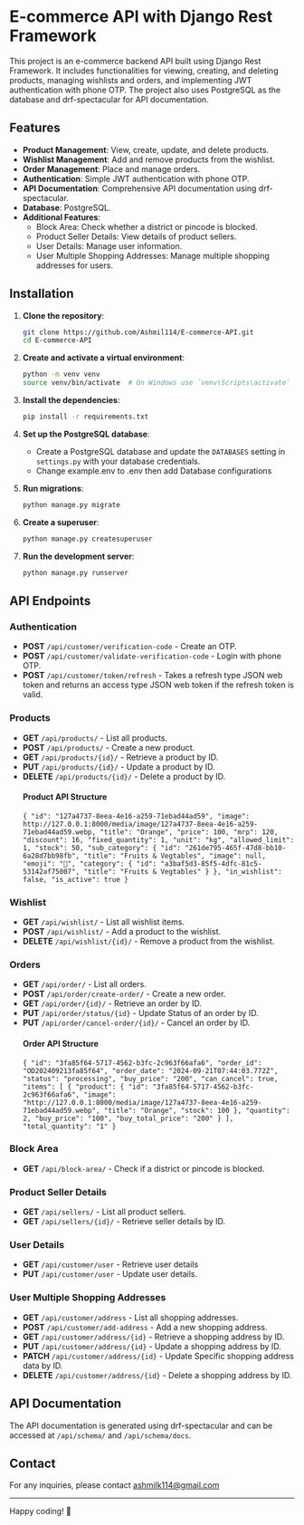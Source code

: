 # E-commerce API with Django Rest Framework

This project is an e-commerce backend API built using Django Rest Framework. It includes functionalities for viewing, creating, and deleting products, managing wishlists and orders, and implementing JWT authentication with phone OTP. The project also uses PostgreSQL as the database and drf-spectacular for API documentation.

## Features

- **Product Management**: View, create, update, and delete products.
- **Wishlist Management**: Add and remove products from the wishlist.
- **Order Management**: Place and manage orders.
- **Authentication**: Simple JWT authentication with phone OTP.
- **API Documentation**: Comprehensive API documentation using drf-spectacular.
- **Database**: PostgreSQL.
- **Additional Features**:
  - Block Area: Check whether a district or pincode is blocked.
  - Product Seller Details: View details of product sellers.
  - User Details: Manage user information.
  - User Multiple Shopping Addresses: Manage multiple shopping addresses for users.

## Installation

1. **Clone the repository**:
    ```bash
    git clone https://github.com/Ashmil114/E-commerce-API.git
    cd E-commerce-API
    ```

2. **Create and activate a virtual environment**:
    ```bash
    python -m venv venv
    source venv/bin/activate  # On Windows use `venv\Scripts\activate`
    ```

3. **Install the dependencies**:
    ```bash
    pip install -r requirements.txt
    ```

4. **Set up the PostgreSQL database**:
    - Create a PostgreSQL database and update the `DATABASES` setting in `settings.py` with your database credentials.
    - Change example.env to .env then add Database configurations

5. **Run migrations**:
    ```bash
    python manage.py migrate
    ```

6. **Create a superuser**:
    ```bash
    python manage.py createsuperuser
    ```

7. **Run the development server**:
    ```bash
    python manage.py runserver
    ```

## API Endpoints

### Authentication

- **POST** `/api/customer/verification-code` - Create an OTP.
- **POST** `/api/customer/validate-verification-code` - Login with phone OTP.
- **POST** `/api/customer/token/refresh` - Takes a refresh type JSON web token and returns an access type JSON web token if the refresh token is valid.


### Products

- **GET** `/api/products/` - List all products.
- **POST** `/api/products/` - Create a new product.
- **GET** `/api/products/{id}/` - Retrieve a product by ID.
- **PUT** `/api/products/{id}/` - Update a product by ID.
- **DELETE** `/api/products/{id}/` - Delete a product by ID.
  #### Product API Structure
  `
  {
    "id": "127a4737-8eea-4e16-a259-71ebad44ad59",
    "image": http://127.0.0.1:8000/media/image/127a4737-8eea-4e16-a259-71ebad44ad59.webp,
    "title": "Orange",
    "price": 100,
    "mrp": 120,
    "discount": 16,
    "fixed_quantity": 1,
    "unit": "kg",
    "allowed_limit": 1,
    "stock": 50,
    "sub_category": {
        "id": "261de795-465f-47d8-bb10-6a28d7bb98fb",
        "title": "Fruits & Vegtables",
        "image": null,
        "emoji": "🛒",
        "category": {
            "id": "a3baf5d3-85f5-4dfc-81c5-53142af75007",
            "title": "Fruits & Vegtables"
        }
    },
    "in_wishlist": false,
    "is_active": true
  }
  `

### Wishlist

- **GET** `/api/wishlist/` - List all wishlist items.
- **POST** `/api/wishlist/` - Add a product to the wishlist.
- **DELETE** `/api/wishlist/{id}/` - Remove a product from the wishlist.

### Orders

- **GET** `/api/order/` - List all orders.
- **POST** `/api/order/create-order/` - Create a new order.
- **GET** `/api/order/{id}/` - Retrieve an order by ID.
- **PUT** `/api/order/status/{id}` - Update Status of an order by ID.
- **PUT** `/api/order/cancel-order/{id}/` - Cancel an order by ID.
  #### Order API Structure
  `
  {
    "id": "3fa85f64-5717-4562-b3fc-2c963f66afa6",
    "order_id": "OD202409213fa85f64",
    "order_date": "2024-09-21T07:44:03.772Z",
    "status": "processing",
    "buy_price": "200",
    "can_cancel": true,
    "items": [
      {
        "product": {
          "id": "3fa85f64-5717-4562-b3fc-2c963f66afa6",
          "image": "http://127.0.0.1:8000/media/image/127a4737-8eea-4e16-a259-71ebad44ad59.webp",
          "title": "Orange",
          "stock": 100
        },
        "quantity": 2,
        "buy_price": "100",
        "buy_total_price": "200"
      }
    ],
    "total_quantity": "1"
  }
  `

### Block Area

- **GET** `/api/block-area/` - Check if a district or pincode is blocked.

### Product Seller Details

- **GET** `/api/sellers/` - List all product sellers.
- **GET** `/api/sellers/{id}/` - Retrieve seller details by ID.

### User Details

- **GET** `/api/customer/user` - Retrieve user details
- **PUT** `/api/customer/user` - Update user details.

### User Multiple Shopping Addresses

- **GET** `/api/customer/address` - List all shopping addresses.
- **POST** `/api/customer/add-address` - Add a new shopping address.
- **GET** `/api/customer/address/{id}` - Retrieve a shopping address by ID.
- **PUT** `/api/customer/address/{id}` - Update a shopping address by ID.
- **PATCH** `/api/customer/address/{id}` - Update Specific shopping address data by ID.
- **DELETE** `/api/customer/address/{id}` - Delete a shopping address by ID.


## API Documentation

The API documentation is generated using drf-spectacular and can be accessed at `/api/schema/` and `/api/schema/docs`.


## Contact

For any inquiries, please contact ashmilk114@gmail.com

---

Happy coding! 🚀
